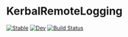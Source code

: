 # KerbalRemoteLogging

[![Stable](https://img.shields.io/badge/docs-stable-blue.svg)](https://RhahiSpace.github.io/KerbalRemoteLogging.jl/stable/)
[![Dev](https://img.shields.io/badge/docs-dev-blue.svg)](https://RhahiSpace.github.io/KerbalRemoteLogging.jl/dev/)
[![Build Status](https://github.com/RhahiSpace/KerbalRemoteLogging.jl/actions/workflows/CI.yml/badge.svg?branch=main)](https://github.com/RhahiSpace/KerbalRemoteLogging.jl/actions/workflows/CI.yml?query=branch%3Amain)
